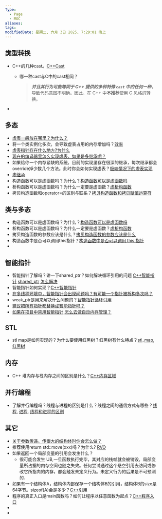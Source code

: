 ```yaml
---
Type:
  - Page
  - MOC
aliases: 
tags: 
modifiedDate: 星期二, 六月 3日 2025, 7:29:01 晚上
---
```


## 类型转换

- C++的几种cast。[C++Cast](C++Cast.md)
    - 哪一种cast与C中的cast相同？

      >  ***并且其行为可能等同于 C++ 提供的多种特殊 `cast` 中的任何一种***，导致代码意图不明确。因此，在 C++ 中**不推荐**使用 C 风格的转换。

- 

## 多态

- [虚表一般放在哪里？为什么？](C++虚表.md)
- 将一个类实例化多次，会导致虚表占用的内存增加吗？[效率](C++虚表.md#为什么存在这里)
- [虚表指针存在什么地方?为什么](C++虚表指针.md)
- [现在的编译器里怎么实现虚表，如果是多继承呢？](虚表的实现.md)
- 如果给你一个内存紧缺的系统，目前的实现里存在很深的继承，每次继承都会override掉少数几个方法。此时你会如何实现虚表？[极端情况下的虚表实现](极端情况下的虚表实现.md)
- [虚继承](虚继承.md)
- 构造函数可以是虚函数吗？为什么？[构造函数可以是虚函数吗](构造函数可以是虚函数吗.md)
- 析构函数可以是虚函数吗？为什么一定要是虚函数？[虚析构函数](虚析构函数.md)
- 拷贝构造函数和operator=的区别与联系？[拷贝构造函数和拷贝赋值运算符](拷贝构造函数和拷贝赋值运算符.md)

## 类与多态

- 构造函数可以是虚函数吗？为什么？[构造函数可以是虚函数吗](构造函数可以是虚函数吗.md)
- 析构函数可以是虚函数吗？为什么一定要是虚函数？[虚析构函数](虚析构函数.md)
- 拷贝构造函数的参数应该是什么？[拷贝构造函数的参数应该是什么](拷贝构造函数的参数应该是什么.md)
- 构造函数中是否可以调用this指针？[构造函数中是否可以调用 this 指针](构造函数中是否可以调用%20this%20指针.md)
- 

## 智能指针

- 智能指针了解吗？讲一下shared_ptr？如何解决循环引用的问题 [C++智能指针](C++智能指针.md) [shared\_ptr](shared_ptr.md) [怎么解决](智能指针循环引用.md)
- 智能指针如何实现？[C++智能指针](C++智能指针.md)
- [在多线程环境中，智能指针会出现问题吗？有可能一个指针被析构多次吗？](在多线程环境中，智能指针会出现问题吗？有可能一个指针被析构多次吗？.md)
- weak_ptr是用来解决什么问题的？[智能指针循环引用](智能指针循环引用.md)
- [建议把所有指针都替换成智能指针吗？](建议把所有指针都替换成智能指针吗？.md)
- [如果在项目中禁用智能指针,怎么去做自动内存管理？](如果在项目中禁用智能指针,怎么去做自动内存管理？.md)

## STL

- stl map是如何实现的？为什么要使用红黑树？红黑树有什么特点？[stl\_map](stl_map.md), [红黑树](红黑树.md)

## 内存

- C++ 堆内存与栈内存之间的区别是什么？[C++内存区域](C++内存区域.md)

## 并行编程

- 了解并行编程吗？线程与进程的区别是什么？线程之间的通信方式有哪些？[线程](线程.md), [进程](进程.md), [线程和进程的区别](线程和进程的区别.md)

## 其它

- [关于参数传递。传很大的结构体时你会怎么做？](关于参数传递。传很大的结构体时你会怎么做？.md)
- 推荐使用return std::move(xxx)吗？为什么? [RVO](RVO.md)
- 如果返回一个局部变量的引用会发生什么？
    - 很可能会发生 UB,一旦函数执行完毕，其对应的栈帧就会被销毁，局部变量所占据的内存空间也随之失效。任何尝试通过这个悬空引用去访问或修改它所指向的内存，都会触发未定义行为。未定义行为的后果是不可预测的. 
- 如果有一个结构体A，结构体内部保存一个结构体B的引用，结构体B的size是64字节。sizeof(A)会是多少？[C++引用](C++引用.md)
- 程序的真正入口是main函数吗？如何让程序以任意函数为起点？[C++程序入口](C++程序入口.md)
- 
- 
